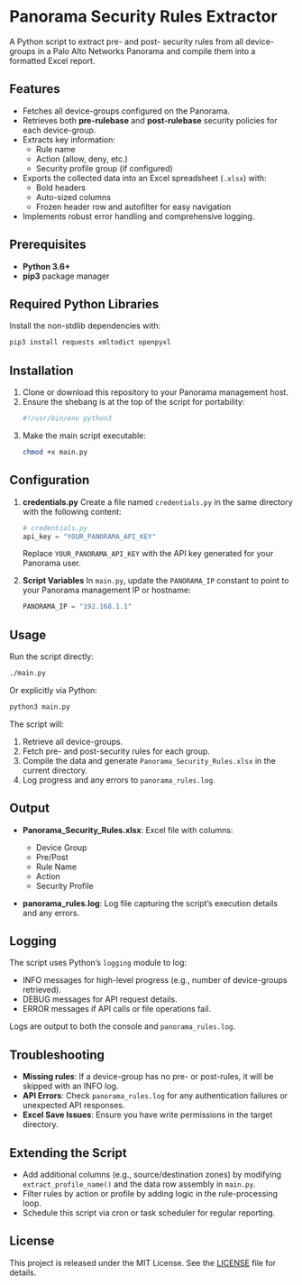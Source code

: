 # Panorama Security Rules Extractor

A Python script to extract pre- and post- security rules from all device-groups in a Palo Alto Networks Panorama and compile them into a formatted Excel report.

## Features

- Fetches all device-groups configured on the Panorama.
- Retrieves both **pre-rulebase** and **post-rulebase** security policies for each device-group.
- Extracts key information:
  - Rule name
  - Action (allow, deny, etc.)
  - Security profile group (if configured)
- Exports the collected data into an Excel spreadsheet (`.xlsx`) with:
  - Bold headers
  - Auto-sized columns
  - Frozen header row and autofilter for easy navigation
- Implements robust error handling and comprehensive logging.

## Prerequisites

- **Python 3.6+**
- **pip3** package manager

## Required Python Libraries

Install the non-stdlib dependencies with:

```bash
pip3 install requests xmltodict openpyxl
```

## Installation

1. Clone or download this repository to your Panorama management host.
2. Ensure the shebang is at the top of the script for portability:
   ```bash
   #!/usr/bin/env python3
   ```
3. Make the main script executable:
   ```bash
   chmod +x main.py
   ```

## Configuration

1. **credentials.py**
   Create a file named `credentials.py` in the same directory with the following content:
   ```python
   # credentials.py
   api_key = "YOUR_PANORAMA_API_KEY"
   ```
   Replace `YOUR_PANORAMA_API_KEY` with the API key generated for your Panorama user.

2. **Script Variables**
   In `main.py`, update the `PANORAMA_IP` constant to point to your Panorama management IP or hostname:
   ```python
   PANORAMA_IP = "192.168.1.1"
   ```

## Usage

Run the script directly:

```bash
./main.py
```

Or explicitly via Python:

```bash
python3 main.py
```

The script will:

1. Retrieve all device-groups.
2. Fetch pre- and post-security rules for each group.
3. Compile the data and generate `Panorama_Security_Rules.xlsx` in the current directory.
4. Log progress and any errors to `panorama_rules.log`.

## Output

- **Panorama_Security_Rules.xlsx**: Excel file with columns:
  - Device Group
  - Pre/Post
  - Rule Name
  - Action
  - Security Profile

- **panorama_rules.log**: Log file capturing the script’s execution details and any errors.

## Logging

The script uses Python’s `logging` module to log:

- INFO messages for high-level progress (e.g., number of device-groups retrieved).
- DEBUG messages for API request details.
- ERROR messages if API calls or file operations fail.

Logs are output to both the console and `panorama_rules.log`.

## Troubleshooting

- **Missing rules**: If a device-group has no pre- or post-rules, it will be skipped with an INFO log.
- **API Errors**: Check `panorama_rules.log` for any authentication failures or unexpected API responses.
- **Excel Save Issues**: Ensure you have write permissions in the target directory.

## Extending the Script

- Add additional columns (e.g., source/destination zones) by modifying `extract_profile_name()` and the data row assembly in `main.py`.
- Filter rules by action or profile by adding logic in the rule-processing loop.
- Schedule this script via cron or task scheduler for regular reporting.

## License

This project is released under the MIT License. See the [LICENSE](LICENSE) file for details.
